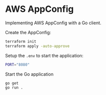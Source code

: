 # AWS AppConfig

Implementing AWS AppConfig with a Go client.

Create the AppConfig:

```sh
terraform init
terraform apply -auto-approve
```

Setup the `.env` to start the application:

```sh
PORT="8080"
```

Start the Go application

```
go get
go run .
```
